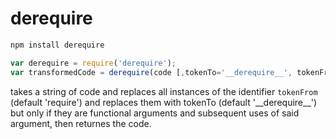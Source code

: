 derequire
====

```bash
npm install derequire
```

```javascript
var derequire = require('derequire');
var transformedCode = derequire(code [,tokenTo='__derequire__', tokenFrom='require');
```

takes a string of code and replaces all instances of the identifier `tokenFrom` (default 'require') and replaces them with tokenTo (default '\_\_derequire\_\_') but only if they are functional arguments and subsequent uses of said argument, then returnes the code.
